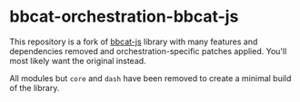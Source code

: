 # bbcat-orchestration-bbcat-js

This repository is a fork of [bbcat-js](https://github.com/bbc/bbcat-js) library with many features and dependencies removed and orchestration-specific patches applied. You'll most likely want the original instead.

All modules but `core` and `dash` have been removed to create a minimal build of the library.
